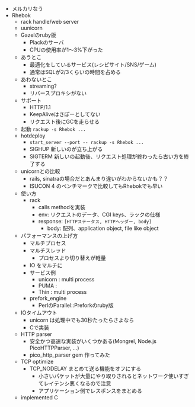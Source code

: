 - メルカリなう
- Rhebok
  - rack handle/web server
  - uunicorn
  - Gazelのruby版
    - Plackのサーバ
    - CPUの使用率が1〜3%下がった
  - あうとこ
    - 最適化をしているサービス(レシピサイト/SNS/ゲーム)
    - 通常はSQLが2/3くらいの時間を占める
  - あわないとこ
    - streaming?
    - リバースプロキシがない
  - サポート
    - HTTP/1.1
    - KeepAliveはさぽーとしてない
    - リクエスト後にGCを走らせる
  - 起動 `rackup -s Rhebok ...`
  - hotdeploy
    - `start_server --port -- rackup -s Rhebok ...`
    - SIGHUP 新しいのが立ち上がる
    - SIGTERM 新しいの起動後、リクエスト処理が終わったら古い方を終了する
  - unicornとの比較
    - rails, sinatraの場合だとあんまり違いがわからないかも？？
    - ISUCON 4 のベンチマークで比較してもRhebokでも早い
  - 使い方
    - rack
      - calls methodを実装
      - env: リクエストのデータ、CGI keys、ラックの仕様
      - response: `[HTTPステータス, HTTPヘッダー, body]`
        - body: 配列、application object, file like object
  - パフォーマンスの上げ方
    - マルチプロセス
    - マルチスレッド
      - プロセスより切り替えが軽量
    - IO をマルチに
    - サービス例
      - unicorn : multi process
      - PUMA :
      - Thin : multi process
    - prefork_engine
      - PerlのParallel::Preforkのruby版
  - IOタイムアウト
    - unicorn は処理中でも30秒たったらさよなら
    - Cで実装
  - HTTP parser
    - 安全かつ高速な実装がいくつかある(Mongrel, Node.js PicoHTTPParser, ...)
    - pico_http_parser gem 作ってみた
  - TCP optimize
    - TCP_NODELAY まとめて送る機能をオフにする
      - 小さいパケットが大量にやり取りされるとネットワーク使いすぎてレイテンシ悪くなるので注意
      - アプリケーション側でレスポンスをまとめる
  - implemented C

